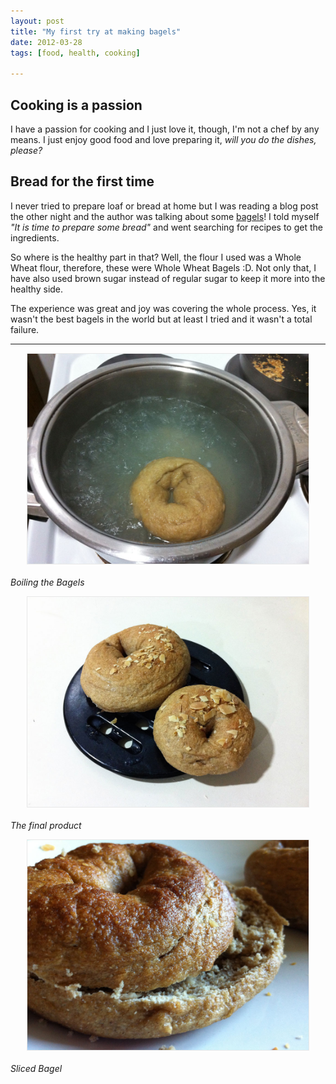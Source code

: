 ```yaml
---
layout: post
title: "My first try at making bagels"
date: 2012-03-28
tags: [food, health, cooking]

---
```


## Cooking is a passion
I have a passion for cooking and I just love it, though, I'm not a chef by any means. I just enjoy good food and love preparing it, *will you do the dishes, please?*

## Bread for the first time
I never tried to prepare loaf or bread at home but I was reading a blog post the other night and the author was talking about some [bagels](http://en.wikipedia.org/wiki/Bagel)! I told myself *"It is time to prepare some bread"* and went searching for recipes to get the ingredients.

So where is the healthy part in that? Well, the flour I used was a Whole Wheat flour, therefore, these were Whole Wheat Bagels :D. Not only that, I have also used brown sugar instead of regular sugar to keep it more into the healthy side.

The experience was great and joy was covering the whole process. Yes, it wasn't the best bagels in the world but at least I tried and it wasn't a total failure.

---

<a href="../assets/IMG_2989.JPG"><img  style="display: block;margin: 0 auto;margin-bottom:20px;border:1px solid #e8e8e8;" src="../assets/IMG_2989.JPG" alt="Boiling the Bagels" width="450px" /></a>
*Boiling the Bagels*

<a href="../assets/IMG_3001.JPG"><img  style="display: block;margin: 0 auto;margin-bottom:20px;border:1px solid #e8e8e8;" src="../assets/IMG_3001.JPG" alt="The final product" width="450px" /></a>
*The final product*

<a href="../assets/IMG_3005.JPG"><img  style="display: block;margin: 0 auto;margin-bottom:20px;border:1px solid #e8e8e8;" src="../assets/IMG_3005.JPG" alt="Sliced Bagel" width="450px" /></a>
*Sliced Bagel*